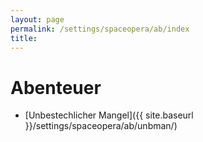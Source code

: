 ```yaml
---
layout: page
permalink: /settings/spaceopera/ab/index
title: 
---
```


# Abenteuer

- [Unbestechlicher Mangel]({{ site.baseurl }}/settings/spaceopera/ab/unbman/)

